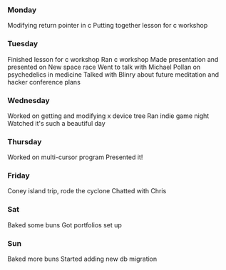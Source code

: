 ### Monday
Modifying return pointer in c
Putting together lesson for c workshop

### Tuesday
Finished lesson for c workshop
Ran c workshop
Made presentation and presented on New space race
Went to talk with Michael Pollan on psychedelics in medicine
Talked with Blinry about future meditation and hacker conference plans

### Wednesday
Worked on getting and modifying x device tree
Ran indie game night
Watched it's such a beautiful day

### Thursday
Worked on multi-cursor program
Presented it!

### Friday
Coney island trip, rode the cyclone
Chatted with Chris

### Sat
Baked some buns
Got portfolios set up

### Sun
Baked more buns
Started adding new db migration